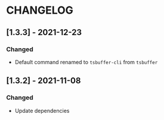 # CHANGELOG

## [1.3.3] - 2021-12-23
### Changed
- Default command renamed to `tsbuffer-cli` from `tsbuffer`

## [1.3.2] - 2021-11-08
### Changed
- Update dependencies